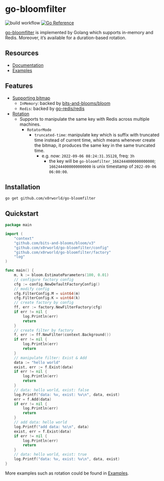# go-bloomfilter

![build workflow](https://github.com/x0rworld/go-bloomfilter/actions/workflows/go.yml/badge.svg)
[![Go Reference](https://pkg.go.dev/badge/github.com/x0rworld/go-bloomfilter.svg)](https://pkg.go.dev/github.com/x0rworld/go-bloomfilter)

[go-bloomfilter] is implemented by Golang which supports in-memory and Redis. Moreover, it’s available for a duration-based rotation.

## Resources

- [Documentation]
- [Examples]

## Features

- [Supporting bitmap]
  - `InMemory`: backed by [bits-and-blooms/bloom]
  - `Redis`: backed by [go-redis/redis]
- [Rotation]
  - Supports to manipulate the same key with Redis across multiple machines.
    - `RotatorMode`
      - `truncated-time`: manipulate key which is suffix with truncated time instead of current time, 
                          which means whenever create the bitmap, it produces the same key in the same truncated time.
        - e.g. now: `2022-09-06 08:24:31.35128`, freq: `3h`
          - the key will be `go-bloomfilter_1662444000000000000`; `1662444000000000000` is unix timestamp of `2022-09-06 06:00:00`.

## Installation

```shell
go get github.com/x0rworld/go-bloomfilter
```

## Quickstart

```go
package main

import (
	"context"
	"github.com/bits-and-blooms/bloom/v3"
	"github.com/x0rworld/go-bloomfilter/config"
	"github.com/x0rworld/go-bloomfilter/factory"
	"log"
)

func main() {
	m, k := bloom.EstimateParameters(100, 0.01)
	// configure factory config
	cfg := config.NewDefaultFactoryConfig()
	// modify config
	cfg.FilterConfig.M = uint64(m)
	cfg.FilterConfig.K = uint64(k)
	// create factory by config
	ff, err := factory.NewFilterFactory(cfg)
	if err != nil {
		log.Println(err)
		return
	}
	// create filter by factory
	f, err := ff.NewFilter(context.Background())
	if err != nil {
		log.Println(err)
		return
	}
	// manipulate filter: Exist & Add
	data := "hello world"
	exist, err := f.Exist(data)
	if err != nil {
		log.Println(err)
		return
	} 
	// data: hello world, exist: false
	log.Printf("data: %v, exist: %v\n", data, exist) 
	err = f.Add(data)
	if err != nil {
		log.Println(err)
		return
	} 
	// add data: hello world
	log.Printf("add data: %s\n", data) 
	exist, err = f.Exist(data)
	if err != nil {
		log.Println(err)
		return
	} 
	// data: hello world, exist: true
	log.Printf("data: %v, exist: %v\n", data, exist) 
}
```

More examples such as rotation could be found in [Examples].

[go-bloomfilter]: https://github.com/x0rworld/go-bloomfilter

[bits-and-blooms/bloom]: https://github.com/bits-and-blooms/bloom

[go-redis/redis]: https://github.com/go-redis/redis

[Examples]: ./example

[Documentation]: https://pkg.go.dev/github.com/x0rworld/go-bloomfilter

[Supporting bitmap]: ./bitmap

[Rotation]: ./filter/rotator